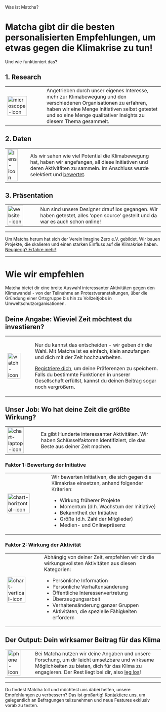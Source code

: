 Was ist Matcha?

# Matcha gibt dir die besten personalisierten Empfehlungen, um etwas gegen die Klimakrise zu tun!

Und wie funktioniert das?

## 1. Research

<table style={{width:'90%'}}>
  <tr>
    <td style={{width:'33%'}}><img src="https://storage.googleapis.com/gomatcha/icons/microscope.svg" alt="microscope-icon" width="75%" /></td>
    <td>
    Angetrieben durch unser eigenes Interesse, mehr zur Klimabewegung und den verschiedenen Organisationen zu erfahren, haben wir eine Menge Initiativen selbst getestet und so eine Menge qualitativer Insights zu diesem Thema gesammelt.
    </td>
  </tr>
</table>

## 2. Daten

<table style={{width:'90%'}}>
  <tr>
    <td style={{width:'33%'}}><img src="https://storage.googleapis.com/gomatcha/icons/lens.svg" alt="lens-icon" width="75%" /></td>
    <td>
    Als wir sahen wie viel Potential die Klimabewegung hat, haben wir angefangen, all diese Initiativen und deren Aktivitäten zu sammeln. Im Anschluss wurde selektiert und <a href="https://gomatcha.org/about#wie-wir-empfehlen">bewertet</a>.
    </td>
  </tr>
</table>

## 3. Präsentation

<table style={{width:'90%'}}>
  <tr>
    <td style={{width:'33%'}}><img src="https://storage.googleapis.com/gomatcha/icons/website.svg" alt="website-icon" width="75%" /></td>
    <td>
    Nun sind unsere Designer drauf los gegangen. Wir haben getestet, alles ‘open source’ gestellt und da war es auch schon online!
    </td>
  </tr>
</table>

---

Um Matcha herum hat sich der Verein Imagine Zero e.V. gebildet. Wir bauen Projekte, die skalieren und einen starken Einfluss auf die Klimakrise haben. [Neugierig? Erfahre mehr!](https://imagine-zero.org/)

---

# Wie wir empfehlen

Matcha bietet dir eine breite Auswahl interessanter Aktivitäten gegen den Klimawandel - von der Teilnahme an Protestveranstaltungen, über die Gründung einer Ortsgruppe bis hin zu Vollzeitjobs in Umweltschutzorganisationen.

## Deine Angabe: Wieviel Zeit möchtest du investieren?

<table style={{width:'90%'}}>
  <tr>
    <td style={{width:'33%'}}><img src="https://storage.googleapis.com/gomatcha/icons/watch.svg" alt="watch-icon" width="75%" /></td>
    <td>
    <p>Nur du kannst das entscheiden - wir geben dir die Wahl. Mit Matcha ist es einfach, klein anzufangen und dich mit der Zeit hochzuarbeiten.</p>
    <p><a href="https://gomatcha.org/preferences">Registriere dich</a>, um deine Präferenzen zu speichern. Falls du bestimmte Funktionen in unserer Gesellschaft erfüllst, kannst du deinen Beitrag sogar noch vergrößern.</p>
    </td>
  </tr>
</table>

## Unser Job: Wo hat deine Zeit die größte Wirkung?

<table style={{width:'90%'}}>
  <tr>
    <td style={{width:'33%'}}><img src="https://storage.googleapis.com/gomatcha/icons/chart-laptop.svg" alt="chart-laptop-icon" width="75%" /></td>
    <td>
    Es gibt Hunderte interessanter Aktivitäten. Wir haben Schlüsselfaktoren identifiziert, die das Beste aus deiner Zeit machen.
    </td>
  </tr>
</table>

### Faktor 1: Bewertung der Initiative

<table style={{width:'90%'}}>
  <tr>
    <td style={{width:'33%'}}><img src="https://storage.googleapis.com/gomatcha/icons/chart-horizontal.svg" alt="chart-horizontal-icon" width="75%" /></td>
    <td>
      Wir bewerten Initiativen, die sich gegen die Klimakrise einsetzen, anhand folgender Kriterien:
      <ul>
        <li>Wirkung früherer Projekte</li>
        <li>Momentum (d.h. Wachstum der Initiative)</li>
        <li>Bekanntheit der Initiative</li>
        <li>Größe (d.h. Zahl der Mitglieder)</li>
        <li>Medien- und Onlinepräsenz</li>
      </ul>
    </td>
  </tr>
</table>

### Faktor 2: Wirkung der Aktivität

<table style={{width:'90%'}}>
  <tr>
    <td style={{width:'33%'}}><img src="https://storage.googleapis.com/gomatcha/icons/chart-vertical.svg" alt="chart-vertical-icon" width="75%" /></td>
    <td>
      Abhängig von deiner Zeit, empfehlen wir dir die wirkungsvollsten Aktivitäten aus diesen Kategorien:
      <ul>
        <li>Persönliche Information</li>
        <li>Persönliche Verhaltensänderung</li>
        <li>Öffentliche Interessenvertretung</li>
        <li>Überzeugungsarbeit</li>
        <li>Verhaltensänderung ganzer Gruppen</li>
        <li>Aktivitäten, die spezielle Fähigkeiten erfordern</li>
      </ul>
    </td>
  </tr>
</table>

## Der Output: Dein wirksamer Beitrag für das Klima

<table style={{width:'90%'}}>
  <tr>
    <td style={{width:'33%'}}><img src="https://storage.googleapis.com/gomatcha/icons/phone.svg" alt="phone-icon" width="75%" /></td>
    <td>
    Bei Matcha nutzen wir deine Angaben und unsere Forschung, um dir leicht umsetzbare und wirksame Möglichkeiten zu bieten, dich für das Klima zu engagieren. Der Rest liegt bei dir, also <a href="https://gomatcha.org/">leg los</a>!
    </td>
  </tr>
</table>

---

Du findest Matcha toll und möchtest uns dabei helfen, unsere Empfehlungen zu verbessern? Das ist großartig! [Kontaktiere uns](mailto:hi@gomatcha.org), um gelegentlich an Befragungen teilzunehmen und neue Features exklusiv vorab zu testen.
